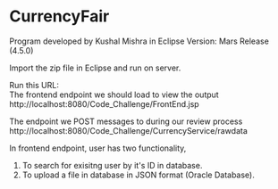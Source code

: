 # CurrencyFair
Program developed by Kushal Mishra in Eclipse Version: Mars Release (4.5.0)

Import the zip file in Eclipse and run on server.
 
Run this URL:  
The frontend endpoint we should load to view the output
http://localhost:8080/Code_Challenge/FrontEnd.jsp 
 
The endpoint we POST messages to during our review process
http://localhost:8080/Code_Challenge/CurrencyService/rawdata

In frontend endpoint, user has two functionality,
1. To search for exisitng user by it's ID in database.
2. To upload a file in database in JSON format (Oracle Database).

